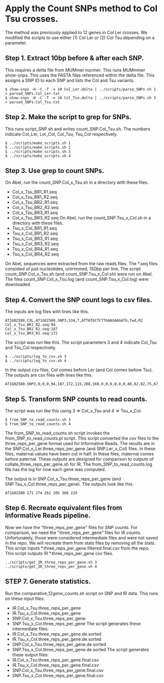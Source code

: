 # Apply the Count SNPs method to Col Tsu crosses.

The method was previously applied to 12 genes in Col Ler crosses.
We modified the scripts to use either (1) Col Ler or (2) Col Tsu depending on a parameter.

## Step 1. Extract 10bp before & after each SNP. 
This requires a delta file from MUMmer nucmer.
This runs MUMmmer show-snps. 
This uses the FASTA files referenced within the delta file.
This assigns a SNP ID to each SNP and lists the Col and Tsu variants.
```
$ show-snps -H -C -T -x 10 Col_Ler.delta | ../scripts/parse_SNPs.sh 1 > parsed_SNPs.Col_Ler.txt
$ show-snps -H -C -T -x 10 Col_Tsu.delta | ../scripts/parse_SNPs.sh 3 > parsed_SNPs.Col_Tsu.txt
```
## Step 2. Make the script to grep for SNPs.
This runs script_SNP.sh and writes count_SNP.Col_Tsu.sh.
The numbers indicate Col_Ler, Ler_Col, Col_Tsu, Tsu_Col respectively.
```
$ ../scripts/make_scripts.sh 1   
$ ../scripts/make_scripts.sh 2   
$ ../scripts/make_scripts.sh 3   
$ ../scripts/make_scripts.sh 4   
```
## Step 3. Use grep to count SNPs.
On Abel, run the count_SNP.Col_x_Tsu.sh in a directory with these files.
* Col_x_Tsu_BR1_R1.seq
* Col_x_Tsu_BR1_R2.seq
* Col_x_Tsu_BR2_R1.seq
* Col_x_Tsu_BR2_R2.seq
* Col_x_Tsu_BR3_R1.seq
* Col_x_Tsu_BR3_R2.seq
On Abel, run the count_SNP.Tsu_x_Col.sh in a directory with these files.
* Tsu_x_Col_BR1_R1.seq
* Tsu_x_Col_BR1_R2.seq
* Tsu_x_Col_BR3_R1.seq
* Tsu_x_Col_BR3_R2.seq
* Tsu_x_Col_BR4_R1.seq
* Tsu_x_Col_BR4_R2.seq

On Abel, sequences were extracted from the raw reads files.
The *.seq files consisted of just nucleotides, untrimmed, 150bp per line.
The script count_SNP.Col_x_Tsu.sh (and count_SNP.Tsu_x_Col.sh) were run on Abel.
The files count_SNP.Col_x_Tsu.log (and count_SNP.Tsu_x_Col.log) were downloaded.

## Step 4. Convert the SNP count logs to csv files.
The inputs are log files with lines like this.
```
AT1G02580,COL,AT1G02580.SNP3,334,T,ATTATGCTCTTGAAGAAGATG,fwd,R2
Col_x_Tsu_BR1_R2.seq:94
Col_x_Tsu_BR2_R2.seq:187
Col_x_Tsu_BR3_R2.seq:172
```
The script was run like this.
The script parameters 3 and 4 indicate Col_Tsu and Tsu_Col respectively.
```
$ ../scripts/log_to_csv.sh 3
$ ../scripts/log_to_csv.sh 4
```
In the output csv files, Col comes before Ler (and Col comes before Tsu).
The outputs are csv files with lines like this.
```
AT1G02580.SNP3,0,0,0,94,187,172,115,208,160,0,0,0,0,0,0,86,82,82,75,67,107,0,0,0
```

## Step 5. Transform SNP counts to read counts.
The script was run like this using 3 => Col_x_Tsu and 4 => Tsu_x_Col.
```
$ from_SNP_to_read_counts.sh 3
$ from_SNP_to_read_counts.sh 4
```
The from_SNP_to_read_counts.sh script invokes the from_SNP_to_read_counts.pl script. 
This script converted the csv files to the three_reps_per_gene format used for Informative Reads. 
The results are in the SNP.Col_x_Ler.three_reps_per_gene (and SNP.Ler_x_Col) files. 
In these files, maternal values have been cut in half. 
In these files, maternal comes before paternal. 
These outputs are designed for comparison to outputs of collate_three_reps_per_gene.sh for IR. 
The from_SNP_to_read_counts.log file has the log for how each gene was computed.

The output is in SNP.Col_x_Tsu.three_reps_per_gene (and SNP.Tsu_x_Col.three_reps_per_gene).
The outputs look like this.
```
AT1G02580 271 274 261 205 380 229
```

## Step 6. Recreate equivalent files from Informative Reads pipeline.
Now we have the "three_reps_per_gene" files for SNP counts.
For comparison, we need the "three_reps_per_gene" files for IR counts.
Unfortunately, those were considered intermediate files and were not saved in the repo.
We will recreate them from stats files by removing all the stats.
This script inputs *.three_reps_per_gene.filtered.final.csv from the repo.
This script outputs IR *.three_reps_per_gene csv files.
```
../scripts/get_IR_three_reps_per_gene.sh 3
../scripts/get_IR_three_reps_per_gene.sh 4
```

## STEP 7. Generate statistics.
Run the comparative_12gene_counts.sh script on SNP and IR data.
This runs on these input files:
* IR.Col_x_Tsu.three_reps_per_gene
* IR.Tsu_x_Col.three_reps_per_gene
* SNP.Col_x_Tsu.three_reps_per_gene
* SNP.Tsu_x_Col.three_reps_per_gene
The script generates these intermediate files:
* IR.Col_x_Tsu.three_reps_per_gene.de.sorted
* IR.Tsu_x_Col.three_reps_per_gene.de.sorted
* SNP.Col_x_Tsu.three_reps_per_gene.de.sorted
* SNP.Tsu_x_Col.three_reps_per_gene.de.sorted
The script generates these output files:
* IR.Col_x_Tsu.three_reps_per_gene.final.csv
* IR.Tsu_x_Col.three_reps_per_gene.final.csv
* SNP.Col_x_Tsu.three_reps_per_gene.final.csv
* SNP.Tsu_x_Col.three_reps_per_gene.final.csv

